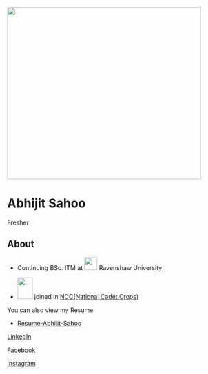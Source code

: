 
<img src="https://github.com/Abhijitsahooabhi/Abhijitsahooabhi/assets/116071426/37696dee-6e01-4724-bf12-79662a27f1db" width="450px" height="400px">

# Abhijit Sahoo


Fresher
## About
* Continuing BSc. ITM at <img src="https://github.com/Abhijitsahooabhi/Abhijitsahooabhi/assets/116071426/4d4708bf-c198-4f00-82b9-a6400be8bad2" width="30px" height="30px">  Ravenshaw University
<!-- ![download](https://github.com/Abhijitsahooabhi/Abhijitsahooabhi/assets/116071426/4d4708bf-c198-4f00-82b9-a6400be8bad2) -->

* <img src="https://github.com/Abhijitsahooabhi/Abhijitsahooabhi/assets/116071426/ce1bdbb3-1074-422d-9b79-83e073e59410" width="35px" height="50px"> joined in [NCC(National Cadet Crops)](https://indiancc.nic.in)
<!--![ncc](https://github.com/Abhijitsahooabhi/Abhijitsahooabhi/assets/116071426/ce1bdbb3-1074-422d-9b79-83e073e59410)-->


 You can also view my Resume
- [Resume-Abhijit-Sahoo](https://github.com/Abhijitsahooabhi/Abhijitsahooabhi/files/11628621/Resume-Abhijit-Sahoo.LinkedIn.pdf)

[LinkedIn](https://www.linkedin.com/in/abhijit-sahoo-10486621)

[Facebook](https://www.facebook.com/Abhijitsahoo.abhi.2002)

[Instagram](https://www.instagram.com/abhijitsahoo.abhi)
